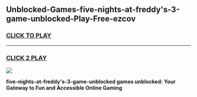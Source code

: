 
## Unblocked-Games-five-nights-at-freddy's-3-game-unblocked-Play-Free-ezcov
<h3>
<a href="https://premium76.site?title=five-nights-at-freddy's-3-game-unblocked&ref=22A">CLICK TO PLAY</a></h3>
<hr>

<h3>
<a href="https://premium76.site?title=five-nights-at-freddy's-3-game-unblocked&ref=22A">CLICK 2 PLAY</a>
  
</h3>

<a href="https://premium76.site?title=five-nights-at-freddy's-3-game-unblocked&ref=22A"><img src="https://clearcache.store/games.png"></a>


**five-nights-at-freddy's-3-game-unblocked games unblocked: Your Gateway to Fun and Accessible Online Gaming**
